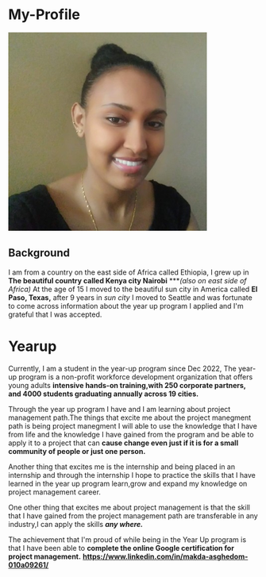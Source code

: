 # My-Profile
![alt text](1674265556621.jfif)

Background
--------

I am from a country on the east side of Africa called Ethiopia, I grew up in **The beautiful country called Kenya city Nairobi** ****(also on east side of Africa)*
At the age of 15 I moved to the beautiful sun city in America called **El Paso, Texas,** after 9 years in *sun city*
I moved to Seattle and was fortunate to come across information about the year up program I applied and I'm grateful that I was accepted.

# Yearup

Currently, I am a student in the year-up program since Dec 2022, The year-up program is a non-profit workforce development organization that offers young adults **intensive hands-on training,with 250 corporate partners, and 4000 students graduating annually across 19 cities.**

Through the year up program I have and I am learning about project management path.The things that excite me about the project manegment path is 
being  project manegment  I will able to use the knowledge that I have from life and the knowledge I have gained from the program and be able to apply it to a project that can **cause change even just if it is for a small community of people or just one person.**

Another thing that excites me is the internship and being placed in an internship and through the internship I hope to practice the skills that I have learned in the year up program learn,grow and expand my knowledge on project management career.

One other thing that excites me about project management is that the skill that I have gained from the project management path are transferable in any industry,I can apply the skills ***any where.***

The achievement that I'm proud of while being in the Year Up program is that I have been able to **complete the online Google certification for project management.**
**<https://www.linkedin.com/in/makda-asghedom-010a09261/>**



